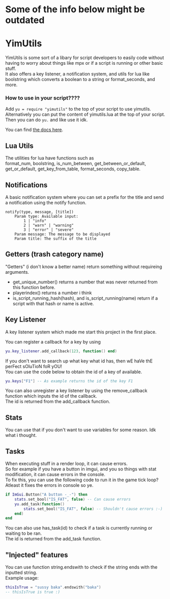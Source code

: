# Some of the info below might be outdated

# YimUtils
YimUtils is some sort of a libary for script developers to easily code without having to worry about things like mpx or if a script is running or other basic stuff.<br />
It also offers a key listener, a notification system, and utils for lua like boolstring which converts a boolean to a string or format_seconds, and more.<br />

### How to use in your script????
Add `yu = require "yimutils"` to the top of your script to use yimutils.<br />
Alternatively you can put the content of yimutils.lua at the top of your script.
Then you can do `yu.` and like use it idk.<br />

You can find [the docs here](https://github.com/pierrelasse/YimStuff/blob/master/docs/yimutils.txt).

## Lua Utils
The utilities for lua have functions such as<br />
format_num, boolstring, is_num_between, get_between_or_default,<br />get_or_default, get_key_from_table, format_seconds, copy_table.

## Notifications
A basic notification system where you can set a prefix for the title and send a notification using the notify function.
```
notify(type, message, [title])
    Param type: Available input:
        1 | "info"
        2 | "warn" | "warning"
        3 | "error" | "severe"
    Param message: The message to be displayed
    Param title: The suffix of the title
```

## Getters (trash category name)
"Getters" (i don't know a better name) return something without requireing arguments.
- get_unique_number() returns a number that was never returned from this function before.
- playerindex() returns a number i think
- is_script_running_hash(hash), and is_script_running(name) return if a script with that hash or name is active.

## Key Listener
A key listener system which made me start this project in the first place.

You can register a callback for a key by using
```lua
yu.key_listener.add_callback(123, function() end)
```

If you don't want to search up what key what id has, then wE haVe thE perFect sOluTioN foR yOU!<br />
You can use the code below to obtain the id of a key of available.
```lua
yu.keys["F1"] -- As example returns the id of the key F1
```
You can also unregister a key listener by using the remove_callback function which inputs the id of the callback.<br />
The id is returned from the add_callback function.

## Stats
You can use that if you don't want to use variables for some reason. Idk what i thought.

## Tasks
When executing stuff in a render loop, it can cause errors.<br />
So for example if you have a button in imgui, and you so things with stat modification, it can cause errors in the console.<br />
To fix this, you can use the following code to run it in the game tick loop? Atleast it fixes the errors in console so ye.
```lua
if ImGui.Button("A button -_-") then
    stats.set_bool("IS_FAT", false) -- Can cause errors
    yu.add_task(function()
        stats.set_bool("IS_FAT", false) -- Shouldn't cause errors :-)
    end)
end
```

You can also use has_task(id) to check if a task is currently running or waiting to be ran.<br />
The id is returned from the add_task function.

## "Injected" features
You can use function string.endswith to check if the string ends with the inputted string.<br />
Example usage:
```lua
thisIsTrue = "sussy baka".endswith("baka")
-- thisIsTrue is true :)
```
